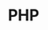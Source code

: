 ---
title: "PHP"
description: ""
image: "index.png"
style:
    background: "#2a9d8f"
    color: "#fff"
---